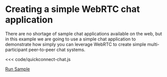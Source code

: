 # Creating a simple WebRTC chat application

There are no shortage of sample chat applications available on the web,
but in this example we are going to use a simple chat application to
demonstrate how simply you can leverage WebRTC to create simple
multi-participant peer-to-peer chat systems.

<<< code/quickconnect-chat.js

<a class="sample" data-sample="quickconnect-chat" href="#">Run Sample</a>
